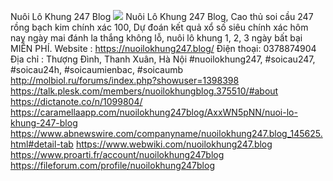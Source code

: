 Nuôi Lô Khung 247 Blog
![](https://s3-ap-northeast-1.amazonaws.com/g0v-hackmd-images/uploads/upload_5e09fcf0d2554018979628e5d5d3b396.jpg)
Nuôi Lô Khung 247 Blog, Cao thủ soi cầu 247 rồng bạch kim chính xác 100, Dự đoán kết quả xổ số siêu chính xác hôm nay ngày mai đánh la thắng không lỗ, nuôi lô khung 1, 2, 3 ngày bất bại MIỄN PHÍ.
Website : https://nuoilokhung247.blog/
Điện thoại: 0378874904
Địa chỉ : Thượng Đình, Thanh Xuân, Hà Nội
#nuoilokhung247, #soicau247, #soicau24h, #soicaumienbac, #soicaumb
http://molbiol.ru/forums/index.php?showuser=1398398
https://talk.plesk.com/members/nuoilokhungblog.375510/#about
https://dictanote.co/n/1099804/
https://caramellaapp.com/nuoilokhung247blog/AxxWN5pNN/nuoi-lo-khung-247-blog
https://www.abnewswire.com/companyname/nuoilokhung247.blog_145625.html#detail-tab
https://www.webwiki.com/nuoilokhung247.blog
https://www.proarti.fr/account/nuoilokhung247blog
https://fileforum.com/profile/nuoilokhung247blog